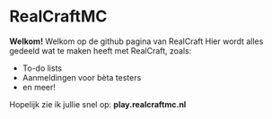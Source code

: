 # RealCraftMC
**Welkom!**
Welkom op de github pagina van RealCraft
Hier wordt alles gedeeld wat te maken heeft met RealCraft, zoals:
- To-do lists
- Aanmeldingen voor bèta testers
- en meer!

Hopelijk zie ik jullie snel op:
**play.realcraftmc.nl**
